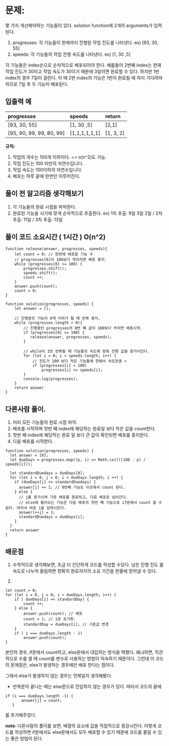 # 문제:
몇 가지 개선해야하는 기능들이 있다. solution function에 2개의 arguments가 입력된다.

1. progresses: 각 기능들이 현재까지 진행된 작업 진도를 나타낸다. ex) [93, 30, 55]
2. speeds: 각 기능들의 작업 진행 속도를 나타낸다. ex) [1, 30 ,5]

각 기능들은 index순으로 순차적으로 배포되어야 한다. 예를들어 2번째 index는 현재 작업 진도가 30이고 작업 속도가 30이기 때문에 3일이면 완료할 수 있다.
하지만 1반 index의 경우 7일이 걸린다. 이 때 2번 index의 기능은 1번이 완료될 때 까지 기다려야 하므로 7일 후 두 기능이 배포된다.


## 입출력 예
|progresses|speeds|return|
|:-----|:-----|:-----|
|[93, 30, 55]|[1, 30 ,5]|[2,1]|
|[95, 90, 99, 99, 80, 99]|[1,1,1,1,1,1]|[1, 3, 2]|


**규칙:** 
1. 작업의 개수는 100개 이하이다. => o(n^2)도 가능.
2. 작업 진도는 100 미만의 자연수입니다.
3. 작업 속도는 100이하의 자연수입니다.
4. 배포는 하루 끝에 한번만 이루어진다.


## 풀이 전 알고리즘 생각해보기
1. 각 기능들의 완료 시점을 파악한다.
2. 완료된 기능을 시기에 맞게 순차적으로 추출한다. ex) 1차 추출: 9일 3일 2일 / 2차 추출: 11일 / 3차 추출: 13일

## 풀이 코드 소요시간 ( 1시간 ) O(n^2)
```
function release(answer, progresses, speeds){
    let count = 0; // 한번에 배포할 기능 수
    // progresses[0]이 100보다 작아지면 배포 중지.
    while (progresses[0] >= 100) {
        progresses.shift();
        speeds.shift();
        count ++;
    }
    answer.push(count);
    count = 0;
}

function solution(progresses, speeds) {
    let answer = [];
  
    // 진행중인 기능이 0개 이하가 될 때 반복 중지.
    while (progresses.length > 0){
        // 진행중인 progresses의 0번 째 값이 100보다 커치면 배포시작.
        if (progresses[0] >= 100) {
           release(answer, progresses, speeds);
        }

        // while이 1번 반복될 때 기능들의 속도에 맞춰 진행 값을 증가시킨다.
        for (let i = 0; i < speeds.length; i++) {
            // 진도가 100 보다 작은 기능들에 한해서 속도만큼 +
            if (progresses[i] < 100)
                progresses[i] += speeds[i];
        }
        console.log(progresses);
    }
    return answer
}

```
## 다른사람 풀이.
1. 미리 모든 기능들의 완료 시점 파악.
2. 배포를 시작하며 첫번 째 index에 해당하는 완료일 보다 작은 값을 count한다.
3. 첫번 째 index에 해당하는 완료 일 보다 큰 값이 확인되면 배포를 중지한다.
4. 다음 배포를 시작한다.

```
function solution(progresses, speeds) {
  let answer = [0];
  let dueDays = progresses.map((p, i) => Math.ceil((100 - p) / speeds[i]));
  
  let standardDuedays = dueDays[0];
  for (let i = 0, j = 0; i < dueDays.length; i ++) {
    if (dueDays[i] <= standardDuedays) {
      answer[j] += 1; // 0번째 기능도 이곳에서 count 된다.
    } else {
      // j를 증가시켜 기존 배포를 종료하고, 다음 배포로 넘어간다.
      // else에 들어오는 기능은 다음 배포의 첫번 째 기능으로 if문에서 count 할 수 없다. 따라서 바로 1을 입력시킨다.
      answer[++j] = 1;
      standardDuedays = dueDays[i];
    }
  }
  return answer
}
```

## 배운점

1. 수학적으로 생각해보면, 조금 더 간단하게 코드를 작성할 수있다.
남은 진행 진도 를 속도로 나누어 올림하면 정확히 완료까지의 소요 기간을 한줄에 얻어낼 수 있다.

2.  
```
let count = 0;
for (let i = 0, j = 0; i < dueDays.length; i++) {
    if ( dueDays[i] =< standardDay) {
        count ++;
    } else {
        answer.push(count); // 배포
        count = 1; // 1로 초기화.
        standardDay = dueDays[i]; // 기준값 변경
    }
    if ( i === dueDays.length - 1)
        answer.push(count);
}
```
본인의 경우, if문에서 count하고, else문에서 대입하는 방식을 택했다. 왜냐하면, 직관적으로 수를 셀 때 count를 변수로 사용하는 방법이 익숙하기 때문이다. 그런데 이 코드의 문제점은, else가 발생하는 경우에만 배포 한다는 점이다.

그래서 else가 발생하지 않는 경우는 언제일지 생각해봤다.
- 반복문이 끝나는 때는 else문으로 진입하지 않는 경우가 있다.
따라서 코드의 끝에
```
if (i === dueDays.length -1) {
       answer[j] = count;
   }
```
를 추가해주었다.

**note**: 다른사람의 풀이를 보면, 배열의 요소에 값을 직접적으로 증감시킨다.
이렇게 코드를 작성하면 if문에서도 else문에서도 모두 배포할 수 있기 때문에
코드를 줄일 수 있는 좋은 방법이 된다. 
